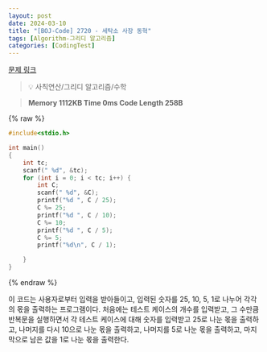 ```yaml
---
layout: post
date: 2024-03-10
title: "[BOJ-Code] 2720 - 세탁소 사장 동혁"
tags: [Algorithm-그리디 알고리즘]
categories: [CodingTest]
---
```


[문제 링크](https://www.acmicpc.net/problem/2720)


> 💡 사칙연산/그리디 알고리즘/수학


> **Memory   1112KB                                   Time   0ms                                Code Length   258B**



{% raw %}
```c++
#include<stdio.h>

int main()
{
	int tc;
	scanf(" %d", &tc);
	for (int i = 0; i < tc; i++) {
		int C;
		scanf(" %d", &C);
		printf("%d ", C / 25);
		C %= 25;
		printf("%d ", C / 10);
		C %= 10;
		printf("%d ", C / 5);
		C %= 5;
		printf("%d\n", C / 1);

	}
}
```
{% endraw %}



이 코드는 사용자로부터 입력을 받아들이고, 입력된 숫자를 25, 10, 5, 1로 나누어 각각의 몫을 출력하는 프로그램이다. 처음에는 테스트 케이스의 개수를 입력받고, 그 수만큼 반복문을 실행하면서 각 테스트 케이스에 대해 숫자를 입력받고 25로 나눈 몫을 출력하고, 나머지를 다시 10으로 나눈 몫을 출력하고, 나머지를 5로 나눈 몫을 출력하고, 마지막으로 남은 값을 1로 나눈 몫을 출력한다.

